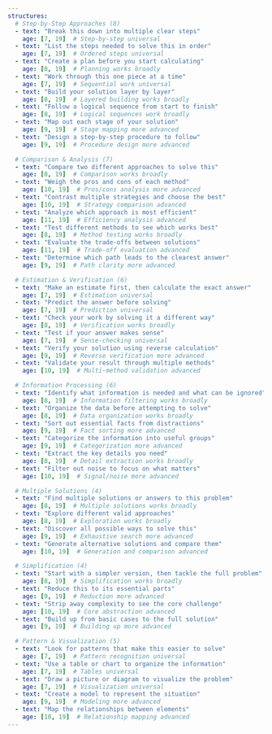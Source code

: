 ```yaml
---
structures:
  # Step-by-Step Approaches (8)
  - text: "Break this down into multiple clear steps"
    age: [7, 19]  # Step-by-step universal
  - text: "List the steps needed to solve this in order"
    age: [7, 19]  # Ordered steps universal
  - text: "Create a plan before you start calculating"
    age: [8, 19]  # Planning works broadly
  - text: "Work through this one piece at a time"
    age: [7, 19]  # Sequential work universal
  - text: "Build your solution layer by layer"
    age: [8, 19]  # Layered building works broadly
  - text: "Follow a logical sequence from start to finish"
    age: [8, 19]  # Logical sequences work broadly
  - text: "Map out each stage of your solution"
    age: [9, 19]  # Stage mapping more advanced
  - text: "Design a step-by-step procedure to follow"
    age: [9, 19]  # Procedure design more advanced

  # Comparison & Analysis (7)
  - text: "Compare two different approaches to solve this"
    age: [8, 19]  # Comparison works broadly
  - text: "Weigh the pros and cons of each method"
    age: [10, 19]  # Pros/cons analysis more advanced
  - text: "Contrast multiple strategies and choose the best"
    age: [10, 19]  # Strategy comparison advanced
  - text: "Analyze which approach is most efficient"
    age: [11, 19]  # Efficiency analysis advanced
  - text: "Test different methods to see which works best"
    age: [8, 19]  # Method testing works broadly
  - text: "Evaluate the trade-offs between solutions"
    age: [11, 19]  # Trade-off evaluation advanced
  - text: "Determine which path leads to the clearest answer"
    age: [9, 19]  # Path clarity more advanced

  # Estimation & Verification (6)
  - text: "Make an estimate first, then calculate the exact answer"
    age: [7, 19]  # Estimation universal
  - text: "Predict the answer before solving"
    age: [7, 19]  # Prediction universal
  - text: "Check your work by solving it a different way"
    age: [8, 19]  # Verification works broadly
  - text: "Test if your answer makes sense"
    age: [7, 19]  # Sense-checking universal
  - text: "Verify your solution using reverse calculation"
    age: [9, 19]  # Reverse verification more advanced
  - text: "Validate your result through multiple methods"
    age: [10, 19]  # Multi-method validation advanced

  # Information Processing (6)
  - text: "Identify what information is needed and what can be ignored"
    age: [8, 19]  # Information filtering works broadly
  - text: "Organize the data before attempting to solve"
    age: [8, 19]  # Data organization works broadly
  - text: "Sort out essential facts from distractions"
    age: [9, 19]  # Fact sorting more advanced
  - text: "Categorize the information into useful groups"
    age: [9, 19]  # Categorization more advanced
  - text: "Extract the key details you need"
    age: [8, 19]  # Detail extraction works broadly
  - text: "Filter out noise to focus on what matters"
    age: [10, 19]  # Signal/noise more advanced

  # Multiple Solutions (4)
  - text: "Find multiple solutions or answers to this problem"
    age: [8, 19]  # Multiple solutions works broadly
  - text: "Explore different valid approaches"
    age: [8, 19]  # Exploration works broadly
  - text: "Discover all possible ways to solve this"
    age: [9, 19]  # Exhaustive search more advanced
  - text: "Generate alternative solutions and compare them"
    age: [10, 19]  # Generation and comparison advanced

  # Simplification (4)
  - text: "Start with a simpler version, then tackle the full problem"
    age: [8, 19]  # Simplification works broadly
  - text: "Reduce this to its essential parts"
    age: [9, 19]  # Reduction more advanced
  - text: "Strip away complexity to see the core challenge"
    age: [10, 19]  # Core abstraction advanced
  - text: "Build up from basic cases to the full solution"
    age: [9, 19]  # Building up more advanced

  # Pattern & Visualization (5)
  - text: "Look for patterns that make this easier to solve"
    age: [7, 19]  # Pattern recognition universal
  - text: "Use a table or chart to organize the information"
    age: [7, 19]  # Tables universal
  - text: "Draw a picture or diagram to visualize the problem"
    age: [7, 19]  # Visualization universal
  - text: "Create a model to represent the situation"
    age: [9, 19]  # Modeling more advanced
  - text: "Map the relationships between elements"
    age: [10, 19]  # Relationship mapping advanced
---
```

